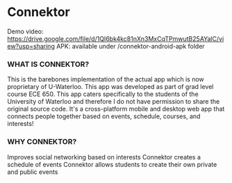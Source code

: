 # Connektor

Demo video:  https://drive.google.com/file/d/1QI6bk4kc81nXn3MxCqTPmwutB25AYalC/view?usp=sharing
APK: available under /connektor-android-apk folder

### WHAT IS CONNEKTOR?
This is the barebones implementation of the actual app which is now proprietary of U-Waterloo. This app was developed as part of grad level course ECE 650. This app caters specifically to the students of the University of Waterloo and therefore I do not have permission to share the original source code.
It's a cross-platform mobile and desktop web app that connects people together based on events, schedule, courses, and interests!

### WHY CONNEKTOR?
Improves social networking based on interests
Connektor creates a schedule of events 
Connektor allows students to create their own private and public events





